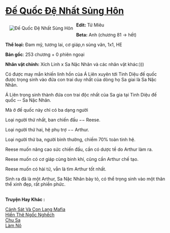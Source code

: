 <a href="https://utruyen.com/truyen/de-quoc-de-nhat-sung-hon/17336/" title="Đế Quốc Đệ Nhất Sủng Hôn"><h1>Đế Quốc Đệ Nhất Sủng Hôn</h1></a><div style="display:table"><img align="right" style="float: left; padding: 10px;" src="https://utruyen.com/images/story/200x260/de-quoc-de-nhat-sung-hon.jpg" alt="Đế Quốc Đệ Nhất Sủng Hôn"><b>Edit:</b> Tử Miêu<p></p><b>Beta:</b> Anh (chương 81 -> hết)<p></p><b>Thể loại:</b> Đam mỹ, tương lai, cơ giáp,n sủng văn, 1x1, HE<p></p><b>Bản gốc</b>: 253 chương + 0 phiên ngoại<p></p><b>Nhân vật chính:</b> Xích Linh x Sa Nặc Nhân và các nhân vật khác:)))<p></p>Có được may mắn khiến linh hồn của Á Liên xuyên tới Tinh Diệu đế quốc được trọng sinh vào đứa con trai duy nhất của dòng họ Sa giai là Sa Nặc Nhân.<p></p>Á Liên trọng sinh thành đứa con trai độc nhất của Sa gia tại Tinh Diệu đế quốc -- Sa Nặc Nhân.<p></p>Mà ở đế quốc này chỉ có ba dạng người <p></p>Loại người thứ nhất, ban chiến đấu −− Reese.<p></p>Loại người thứ hai, hệ phụ trợ −− Arthur.<p></p>Loại người thứ ba, người bình thường, chiếm 70% toàn tinh hệ.<p></p>Reese muốn nâng cao sức chiến đấu, cần có dược tề do Arthur làm ra.<p></p>Reese muốn có cơ giáp cùng binh khí, cũng cần Arthur chế tạo.<p></p>Reese muốn có hài tử, vẫn là tìm Arthur tốt nhất.<p></p>Sinh ra đã là một Arthur, Sa Nặc Nhân bày tỏ, có thể trọng sinh vào một thân thể xinh đẹp, rất phiền phức.</div><p><br><b>Truyện Hay Khác :</b></p><a href="https://utruyen.com/truyen/canh-sat-va-con-lang-mafia/19549/" alt="Cảnh Sát Và Con Lang Mafia">Cảnh Sát Và Con Lang Mafia</a><br/><a href="https://truyenngontinhay.wordpress.com/2019/10/03/hien-the-ngoc-nghech/" alt="Hiền Thê Ngốc Nghếch">Hiền Thê Ngốc Nghếch</a><br/><a href="https://truyenngontinhay.wordpress.com/2019/10/03/chu-sa/" alt="Chu Sa">Chu Sa</a><br/><a href="https://truyenngontinhay.wordpress.com/2019/10/03/lam-no/" alt="Làm Nô">Làm Nô</a><br/>